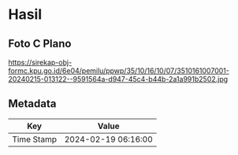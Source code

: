 # Hasil

## Foto C Plano

https://sirekap-obj-formc.kpu.go.id/6e04/pemilu/ppwp/35/10/16/10/07/3510161007001-20240215-013122--9591564a-d947-45c4-b44b-2a1a991b2502.jpg


## Metadata

| Key        | Value               |
| ---------- | ------------------- |
| Time Stamp | 2024-02-19 06:16:00 |




